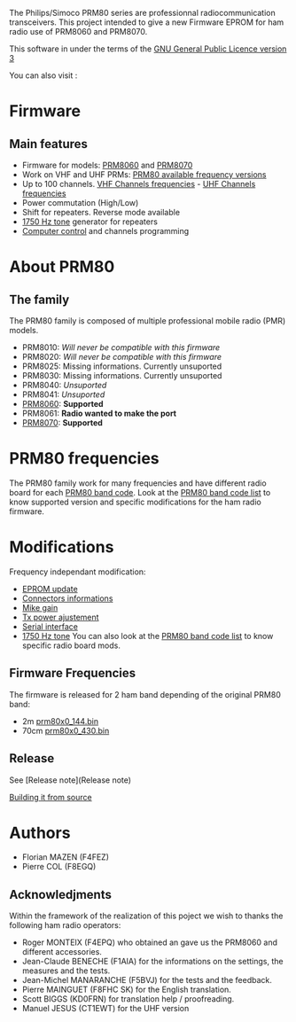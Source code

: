 The Philips/Simoco PRM80 series are professionnal radiocommunication transceivers. This project intended to give a new Firmware EPROM for ham radio use of PRM8060 and PRM8070.

This software in under the terms of the [GNU General Public Licence version 3](http://www.gnu.org/licenses/gpl.html)

You can also visit :

Firmware
========
Main features
-------------
* Firmware for models: [PRM8060](doc/PRM8060.md) and [PRM8070](doc/PRM8070.md)
* Work on VHF and UHF PRMs: [PRM80 available frequency versions](doc/PRM80_bands.md)
* Up to 100 channels. [VHF Channels frequencies](doc/Prm80x0_144.bin.md) - [UHF Channels frequencies](doc/Prm80x0_430.bin.md)
* Power commutation (High/Low)
* Shift for repeaters. Reverse mode available
* [1750 Hz tone](1750Hz_tone.md) generator for repeaters
* [Computer control](doc/Computer_control.md) and channels programming

About PRM80
===========
The family
----------
The PRM80 family is composed of multiple professional mobile radio (PMR) models.

* PRM8010: _Will never be compatible with this firmware_
* PRM8020: _Will never be compatible with this firmware_
* PRM8025: Missing informations. Currently unsuported
* PRM8030: Missing  informations. Currently unsuported
* PRM8040: _Unsuported_
* PRM8041: _Unsuported_
* [PRM8060](doc/PRM8060.md): **Supported**
* PRM8061: **Radio wanted to make the port**
* [PRM8070](doc/PRM8070.md): **Supported**

PRM80 frequencies
=================
The PRM80 family work for many frequencies and have different radio board for each [PRM80 band code](doc/PRM80_bands.md). Look at the [PRM80 band code list](doc/PRM80_bands.md) to know supported version and specific modifications for the ham radio firmware.

Modifications
=============
Frequency independant modification:

* [EPROM update](doc/EPROM_update.md)
* [Connectors informations](doc/Connectors_informations.md)
* [Mike gain](doc/Mike_gain.md)
* [Tx power ajustement](doc/Tx_power_ajustement.md)
* [Serial interface](doc/Computer_control.md)
* [1750 Hz tone](doc/1750Hz_tone.md)
You can also look at the [PRM80 band code list](doc/PRM80_bands.md) to know specific radio board mods.

Firmware Frequencies
--------------------
The firmware is released for 2 ham band depending of the original PRM80 band:

* 2m [prm80x0_144.bin](doc/Prm80x0_144.bin.md)
* 70cm [prm80x0_430.bin](doc/Prm80x0_430.bin.md)

Release
-------
See [Release note](Release note)

[Building it from source](doc/build.md)


Authors
=======
* Florian MAZEN (F4FEZ)
* Pierre COL (F8EGQ)

Acknowledjments
---------------
Within the framework of the realization of this poject we wish to thanks the following ham radio operators:

* Roger MONTEIX (F4EPQ) who obtained an gave us the PRM8060 and different accessories.
* Jean-Claude BENECHE (F1AIA) for the informations on the settings, the measures and the tests.
* Jean-Michel MANARANCHE (F5BVJ) for the tests and the feedback.
* Pierre MAINGUET (F8FHC SK) for the English translation.
* Scott BIGGS (KD0FRN) for translation help / proofreading.
* Manuel JESUS (CT1EWT) for the UHF version

